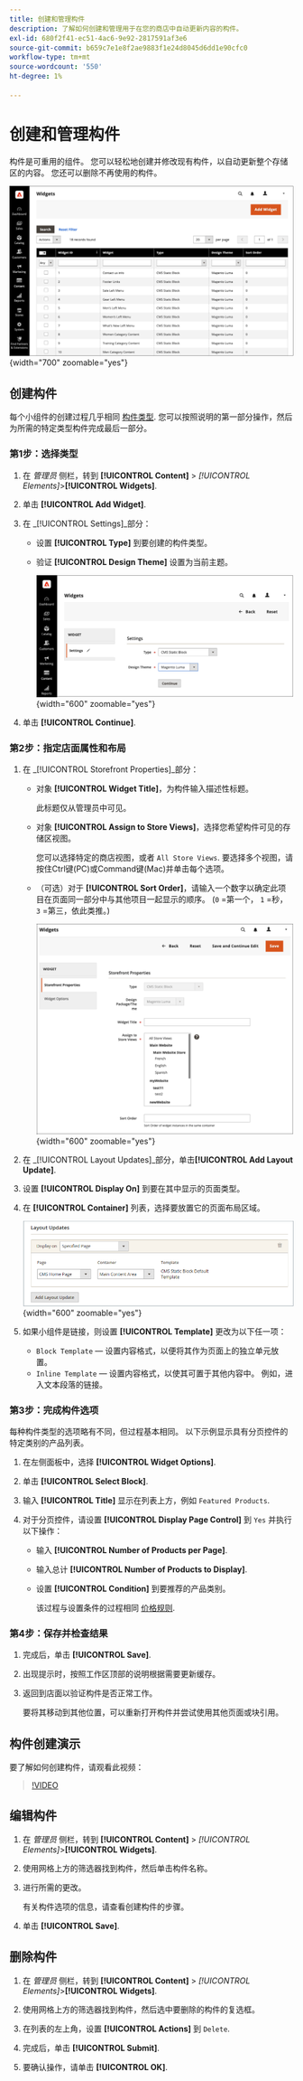 ```yaml
---
title: 创建和管理构件
description: 了解如何创建和管理用于在您的商店中自动更新内容的构件。
exl-id: 680f2f41-ec51-4ac6-9e92-2817591af3e6
source-git-commit: b659c7e1e8f2ae9883f1e24d8045d6dd1e90cfc0
workflow-type: tm+mt
source-wordcount: '550'
ht-degree: 1%

---
```


# 创建和管理构件

构件是可重用的组件。 您可以轻松地创建并修改现有构件，以自动更新整个存储区的内容。 您还可以删除不再使用的构件。

![小组件](./assets/widgets.png){width="700" zoomable="yes"}

## 创建构件

每个小组件的创建过程几乎相同 [构件类型](widgets.md#widget-types). 您可以按照说明的第一部分操作，然后为所需的特定类型构件完成最后一部分。

### 第1步：选择类型

1. 在 _管理员_ 侧栏，转到 **[!UICONTROL Content]** > _[!UICONTROL Elements]_>**[!UICONTROL Widgets]**.

1. 单击 **[!UICONTROL Add Widget]**.

1. 在 _[!UICONTROL Settings]_部分：

   - 设置 **[!UICONTROL Type]** 到要创建的构件类型。

   - 验证 **[!UICONTROL Design Theme]** 设置为当前主题。

     ![构件设置](./assets/widget-settings.png){width="600" zoomable="yes"}

1. 单击 **[!UICONTROL Continue]**.

### 第2步：指定店面属性和布局

1. 在 _[!UICONTROL Storefront Properties]_部分：

   - 对象 **[!UICONTROL Widget Title]**，为构件输入描述性标题。

     此标题仅从管理员中可见。

   - 对象 **[!UICONTROL Assign to Store Views]**，选择您希望构件可见的存储区视图。

     您可以选择特定的商店视图，或者 `All Store Views`. 要选择多个视图，请按住Ctrl键(PC)或Command键(Mac)并单击每个选项。

   - （可选）对于 **[!UICONTROL Sort Order]**，请输入一个数字以确定此项目在页面同一部分中与其他项目一起显示的顺序。 (`0` =第一个， `1` =秒， `3` =第三，依此类推。)

     ![店面属性](./assets/widget-storefront-properties.png){width="600" zoomable="yes"}

1. 在 _[!UICONTROL Layout Updates]_部分，单击&#x200B;**[!UICONTROL Add Layout Update]**.

1. 设置 **[!UICONTROL Display On]** 到要在其中显示的页面类型。

1. 在 **[!UICONTROL Container]** 列表，选择要放置它的页面布局区域。

   ![布局更新](./assets/widget-layout-update-home-page.png){width="600" zoomable="yes"}

1. 如果小组件是链接，则设置 **[!UICONTROL Template]** 更改为以下任一项：

   - `Block Template`  — 设置内容格式，以便将其作为页面上的独立单元放置。
   - `Inline Template`  — 设置内容格式，以使其可置于其他内容中。 例如，进入文本段落的链接。

### 第3步：完成构件选项

每种构件类型的选项略有不同，但过程基本相同。 以下示例显示具有分页控件的特定类别的产品列表。

1. 在左侧面板中，选择 **[!UICONTROL Widget Options]**.

1. 单击 **[!UICONTROL Select Block]**.

1. 输入 **[!UICONTROL Title]** 显示在列表上方，例如 `Featured Products`.

1. 对于分页控件，请设置 **[!UICONTROL Display Page Control]** 到 `Yes`  并执行以下操作：

   - 输入 **[!UICONTROL Number of Products per Page]**.

   - 输入总计 **[!UICONTROL Number of Products to Display]**.

   - 设置 **[!UICONTROL Condition]** 到要推荐的产品类别。

     该过程与设置条件的过程相同 [价格规则](../merchandising-promotions/price-rules-catalog.md).

### 第4步：保存并检查结果

1. 完成后，单击 **[!UICONTROL Save]**.

1. 出现提示时，按照工作区顶部的说明根据需要更新缓存。

1. 返回到店面以验证构件是否正常工作。

   要将其移动到其他位置，可以重新打开构件并尝试使用其他页面或块引用。

## 构件创建演示

要了解如何创建构件，请观看此视频：

>[!VIDEO](https://video.tv.adobe.com/v/343786?quality=12)

## 编辑构件

1. 在 _管理员_ 侧栏，转到 **[!UICONTROL Content]** > _[!UICONTROL Elements]_>**[!UICONTROL Widgets]**.

1. 使用网格上方的筛选器找到构件，然后单击构件名称。

1. 进行所需的更改。

   有关构件选项的信息，请查看创建构件的步骤。

1. 单击 **[!UICONTROL Save]**.

## 删除构件

1. 在 _管理员_ 侧栏，转到 **[!UICONTROL Content]** > _[!UICONTROL Elements]_>**[!UICONTROL Widgets]**.

1. 使用网格上方的筛选器找到构件，然后选中要删除的构件的复选框。

1. 在列表的左上角，设置 **[!UICONTROL Actions]** 到 `Delete`.

1. 完成后，单击 **[!UICONTROL Submit]**.

1. 要确认操作，请单击 **[!UICONTROL OK]**.
